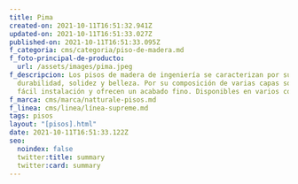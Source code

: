 ```yaml
---
title: Pima
created-on: 2021-10-11T16:51:32.941Z
updated-on: 2021-10-11T16:51:33.027Z
published-on: 2021-10-11T16:51:33.095Z
f_categoria: cms/categoria/piso-de-madera.md
f_foto-principal-de-producto:
  url: /assets/images/pima.jpeg
f_descripcion: Los pisos de madera de ingeniería se caracterizan por su
  durabilidad, solidez y belleza. Por su composición de varias capas son de
  fácil instalación y ofrecen un acabado fino. Disponibles en varios colores.
f_marca: cms/marca/natturale-pisos.md
f_linea: cms/linea/línea-supreme.md
tags: pisos
layout: "[pisos].html"
date: 2021-10-11T16:51:33.122Z
seo:
  noindex: false
  twitter:title: summary
  twitter:card: summary
---
```

